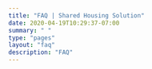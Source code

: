 ```yaml
---
title: "FAQ | Shared Housing Solution"
date: 2020-04-19T10:29:37-07:00
summary: " "
type: "pages"
layout: "faq"
description: "FAQ"
---
```

